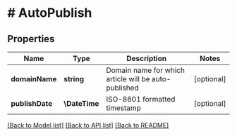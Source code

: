 # # AutoPublish

## Properties

Name | Type | Description | Notes
------------ | ------------- | ------------- | -------------
**domainName** | **string** | Domain name for which article will be auto-published | [optional]
**publishDate** | **\DateTime** | ISO-8601 formatted timestamp | [optional]

[[Back to Model list]](../../README.md#models) [[Back to API list]](../../README.md#endpoints) [[Back to README]](../../README.md)
